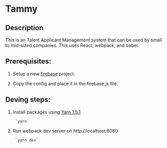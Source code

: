 # Tammy

## Description
This is an Talent Applicant Management system that can be used by small to mid-sized companies.  This uses React, webpack, and babel.


## Prerequisites:

1. Setup a new [firebase](https://console.firebase.google.com/) project.

2. Copy the config and place it in the firebase.js file.

## Deving steps:

1. Install packages using [Yarn 1.5.1](https://github.com/yarnpkg/yarn/releases/tag/v1.5.1)

        `yarn`

2. Run webpack dev server on http://localhost:8080

        `yarn dev`
